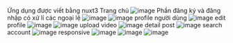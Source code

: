 Ứng dụng được viết bằng nuxt3
Trang chủ
![image](https://github.com/vananh0107/tiktok-clone/assets/123862819/5e52cbd7-adcc-47f5-966f-86725715a781)
Phần đăng ký và đăng nhập có xử lí các ngoại lệ
![image](https://github.com/vananh0107/tiktok-clone/assets/123862819/14b36344-a29f-4b45-b6bd-de2917b924d2)
![image](https://github.com/vananh0107/tiktok-clone/assets/123862819/613c7665-707a-4f73-ab59-78341f74fa7b)
profile người dùng 
![image](https://github.com/vananh0107/tiktok-clone/assets/123862819/b5b58113-75d8-428d-8cfa-0e96c636eda6)
edit profile
![image](https://github.com/vananh0107/tiktok-clone/assets/123862819/655a52e2-3369-430b-9be9-49e1201a87f5)
![image](https://github.com/vananh0107/tiktok-clone/assets/123862819/b399b54e-4261-4143-b290-23a0602b8ba0)
upload video
![image](https://github.com/vananh0107/tiktok-clone/assets/123862819/3d90c207-fe7d-42f2-b8c9-d8e3e4407a92)
detail post
![image](https://github.com/vananh0107/tiktok-clone/assets/123862819/637aa003-71ee-4262-ba9b-cb75ef116760)
search account
![image](https://github.com/vananh0107/tiktok-clone/assets/123862819/169937e5-cf89-4245-abd6-a1f30f52b08f)
responsive
![image](https://github.com/vananh0107/tiktok-clone/assets/123862819/ac4ebb98-eaef-4e47-8574-dbc0a0b20c08)
![image](https://github.com/vananh0107/tiktok-clone/assets/123862819/7c05a9ca-567b-4525-b09f-69d5b4eab963)
![image](https://github.com/vananh0107/tiktok-clone/assets/123862819/b1523d8c-d5a5-45ae-b1d8-5cc809110360)










